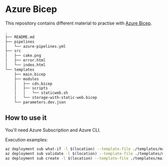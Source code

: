 # Azure Bicep 

This repository contains different material to practise with [Azure Bicep](https://docs.microsoft.com/en-us/azure/azure-resource-manager/bicep/). 

```bash
.
├── README.md
├── pipelines 
│   └── azure-pipelines.yml
├── src
│   ├── cake.png
│   ├── error.html
│   └── index.html
└── templates
    ├── main.bicep
    ├── modules
    │   ├── cdn.bicep
    │   ├── scripts
    │   │   └── staticweb.sh
    │   └── storage-with-static-web.bicep
    └── parameters.dev.json
```

## How to use it

You'll need Azure Subscription and Azure CLI.

Execution examples:

```bash
az deployment sub what-if -l $(location) --template-file ./templates/main.bicep --parameters ./templates/parameters.dev.json
az deployment sub validate -l $(location) --template-file ./templates/main.bicep --parameters ./templates/parameters.dev.json
az deployment sub create -l $(location) --template-file ./templates/main.bicep --parameters ./templates/parameters.dev.json

```